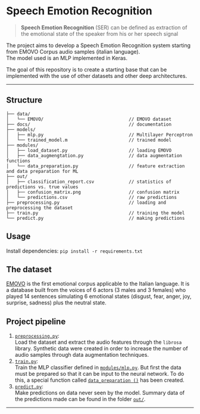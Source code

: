 # Speech Emotion Recognition
> **Speech Emotion Recognition** (SER) can be defined as extraction of the emotional state of the speaker from his or her speech signal

The project aims to develop a Speech Emotion Recognition system starting from EMOVO Corpus audio samples (italian language).\
The model used is an MLP implemented in Keras.

The goal of this repository is to create a starting base that can be implemented with the use of other datasets and other deep architectures.

---
## Structure

```
├── data/                                    
│   └── EMOVO/                                // EMOVO dataset
├── docs/                                     // documentation
├── models/                                  
│   ├── mlp.py                                // Multilayer Perceptron 
│   └── trained_model.m                       // trained model
├── modules/                                 
│   ├── load_dataset.py                       // loading EMOVO
│   ├── data_augmengtation.py                 // data augmentation functions
│   └── data_preparation.py                   // feature extraction and data preparation for ML
├── out/
│   ├── classification_report.csv             // statistics of predictions vs. true values
│   ├── confusion_matrix.png                  // confusion matrix 
│   └── predictions.csv                       // raw predictions
├── preprocessing.py                          // loading and preprocessing the dataset 
├── train.py                                  // training the model
└── predict.py                                // making predictions
```
## Usage
Install dependencies:
```pip install -r requirements.txt```

## The dataset
[EMOVO](https://github.com/fp1acm8/SER/blob/main/docs/EMOVO_Corpus.pdf) is the first emotional corpus applicable to the Italian language. It is a database built from the voices of 6 actors (3 males and 3 females) who played 14 sentences simulating 6 emotional states (disgust, fear, anger, joy, surprise, sadness) plus the neutral state.

## Project pipeline
1. [`preprocessing.py`](https://github.com/fp1acm8/SER/blob/main/preprocessing.py):\
Load the dataset and extract the audio features through the `librosa` library. Synthetic data were created in order to increase the number of audio samples through data augmentation techniques.
2. [`train.py`](https://github.com/fp1acm8/SER/blob/main/train.py):\
Train the MLP classifier defined in [`modules/mlp.py`](https://github.com/fp1acm8/SER/blob/main/models/mlp.py). But first the data must be prepared so that it can be input to the neural network. To do this, a special function called [`data_preparation ()`](https://github.com/fp1acm8/SER/blob/main/modules/data_preparation.py) has been created.
3. [`predict.py`](https://github.com/fp1acm8/SER/blob/main/predict.py):\
Make predictions on data never seen by the model. Summary data of the predictions made can be found in the folder [`out/`](https://github.com/fp1acm8/SER/blob/main/out/).

---
